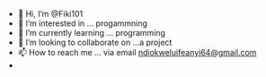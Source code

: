 - 👋 Hi, I’m @Fiki101
- 👀 I’m interested in ... progammning
- 🌱 I’m currently learning ... programming
- 💞️ I’m looking to collaborate on ...a project
- 📫 How to reach me ... via email ndiokweluifeanyi64@gmail.com
- 

<!---
Fiki101/Fiki101 is a ✨ special ✨ repository because its `README.md` (this file) appears on your GitHub profile.
You can click the Preview link to take a look at your changes.
--->
